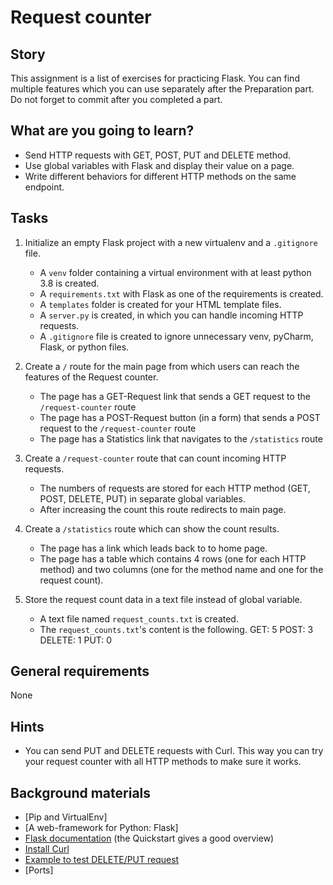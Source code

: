 # Request counter

## Story

This assignment is a list of exercises for practicing Flask.
You can find multiple features which you can use separately after the Preparation part.
Do not forget to commit after you completed a part.

## What are you going to learn?

- Send HTTP requests with GET, POST, PUT and DELETE method.
- Use global variables with Flask and display their value on a page.
- Write different behaviors for different HTTP methods on the same endpoint.

## Tasks

1. Initialize an empty Flask project with a new virtualenv and a `.gitignore` file.
    - A `venv` folder containing a virtual environment with at least python 3.8 is created.
    - A `requirements.txt` with Flask as one of the requirements is created.
    - A `templates` folder is created for your HTML template files.
    - A `server.py` is created, in which you can handle incoming HTTP requests.
    - A `.gitignore` file is created to ignore unnecessary venv, pyCharm, Flask, or python files.

2. Create a `/` route for the main page from which users can reach the features of the Request counter.
    - The page has a GET-Request link that sends a GET request to the `/request-counter` route
    - The page has a POST-Request button (in a form) that sends a POST request to the `/request-counter` route
    - The page has a Statistics link that navigates to the `/statistics` route

3. Create a `/request-counter` route that can count incoming HTTP requests.
    - The numbers of requests are stored for each HTTP method (GET, POST, DELETE, PUT) in separate global variables.
    - After increasing the count this route redirects to main page.

4. Create a `/statistics` route which can show the count results.
    - The page has a link which leads back to to home page.
    - The page has a table which contains 4 rows (one for each HTTP method) and two columns (one for the method name and one for the request count).

5. Store the request count data in a text file instead of global variable.
    - A text file named `request_counts.txt` is created.
    - The `request_counts.txt`'s content is the following.
GET: 5
POST: 3
DELETE: 1
PUT: 0

## General requirements

None

## Hints

- You can send PUT and DELETE requests with Curl. This way you can try your request counter with all HTTP methods to make sure it works.

## Background materials

- <i class="far fa-exclamation"></i> [Pip and VirtualEnv]
- <i class="far fa-exclamation"></i> [A web-framework for Python: Flask]
- <i class="far fa-book-open"></i> [Flask documentation](http://flask.palletsprojects.com/) (the Quickstart gives a good overview)
- <i class="far fa-book-open"></i> [Install Curl](https://www.howtoinstall.co/en/ubuntu/xenial/curl)
- <i class="far fa-book-open"></i> [Example to test DELETE/PUT request](https://www.garron.me/en/bits/curl-delete-request.html)
- <i class="far fa-book-open"></i> [Ports]
